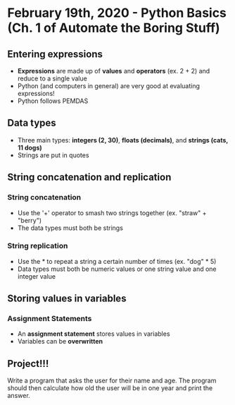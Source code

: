 # February 19th, 2020 - Python Basics (Ch. 1 of Automate the Boring Stuff)

## Entering expressions

- **Expressions** are made up of **values** and **operators** (ex. 2 + 2) and reduce to a single value
- Python (and computers in general) are very good at evaluating expressions!
- Python follows PEMDAS

## Data types

- Three main types: **integers (2, 30)**, **floats (decimals)**, and **strings (cats, 11 dogs)**
- Strings are put in quotes

## String concatenation and replication

### String concatenation

- Use the '+' operator to smash two strings together (ex. "straw" + "berry")
- The data types must both be strings

### String replication

- Use the * to repeat a string a certain number of times (ex. "dog" * 5)
- Data types must both be numeric values or one string value and one integer value

## Storing values in variables

### Assignment Statements

- An **assignment statement** stores values in variables
- Variables can be **overwritten**

## Project!!!

Write a program that asks the user for their name and age. The program should then calculate how old the user will be in one year and print the answer.
